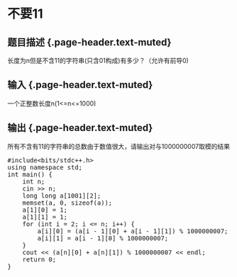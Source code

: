 # 不要11

## 题目描述 {.page-header.text-muted}

<div class="content">
  长度为n但是不含11的字符串(只含01构成)有多少？（允许有前导0)
</div>

## 输入 {.page-header.text-muted}

<div class="content">
  一个正整数长度n(1<=n<=1000)
</div>

## 输出 {.page-header.text-muted}

<div class="content">
  所有不含有11的字符串的总数由于数值很大，请输出对与1000000007取模的结果
</div>

<pre class="EnlighterJSRAW" data-enlighter-language="cpp">#include&lt;bits/stdc++.h&gt;
using namespace std;
int main() {
    int n;
    cin &gt;&gt; n;
    long long a[1001][2];
    memset(a, 0, sizeof(a));
    a[1][0] = 1;
    a[1][1] = 1;
    for (int i = 2; i &lt;= n; i++) {
        a[i][0] = (a[i - 1][0] + a[i - 1][1]) % 1000000007;
        a[i][1] = a[i - 1][0] % 1000000007;
    }
    cout &lt;&lt; (a[n][0] + a[n][1]) % 1000000007 &lt;&lt; endl;
    return 0;
}</pre>

&nbsp;
